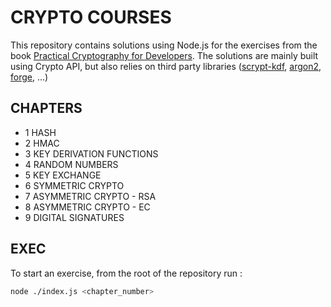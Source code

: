 # CRYPTO COURSES

This repository contains solutions using Node.js for the exercises from the book [Practical Cryptography for Developers](https://github.com/nakov/practical-cryptography-for-developers-book).
The solutions are mainly built using Crypto API, but also relies on third party libraries ([scrypt-kdf](https://github.com/chrisveness/scrypt-kd), [argon2](https://github.com/ranisalt/node-argon2), [forge](https://github.com/digitalbazaar/forge), ...)


## CHAPTERS

- 1 HASH
- 2 HMAC
- 3 KEY DERIVATION FUNCTIONS
- 4 RANDOM NUMBERS
- 5 KEY EXCHANGE
- 6 SYMMETRIC CRYPTO
- 7 ASYMMETRIC CRYPTO - RSA
- 8 ASYMMETRIC CRYPTO - EC
- 9 DIGITAL SIGNATURES


## EXEC

To start an exercise, from the root of the repository run :

```sh
node ./index.js <chapter_number>
```
